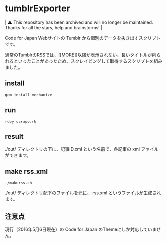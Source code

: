 # tumblrExporter
| ⚠️ This repository has been archived and will no longer be maintained. Thanks for all the stars, help and brainstorms! |

Code for Japan Webサイトの Tumblr から個別のデータを抜き出すスクリプトです。

通常のTumblrのRSSでは、[[MORE]]以降が表示されない、長いタイトルが削られるといったことがあったため、スクレイピングして取得するスクリプトを組みました。

## install

```
gem install mechanize
```

## run

```
ruby scrape.rb
```

## result

./out/ ディレクトリの下に、記事ID.xml という名前で、各記事の xml ファイルができます。

## make rss.xml

```
./makerss.sh
```

./out/ ディレクトリ配下のファイルを元に、 rss.xml というファイルが生成されます。

## 注意点

現行（2016年5月6日現在）の Code for Japan のThemeにしか対応していません。



